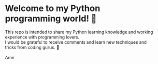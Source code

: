 # Welcome to my Python programming world! 🌷
This repo is intended to share my Python learning knowledge and working experience with programming lovers.<br>
I would be grateful to receive comments and learn new techniques and tricks from coding gurus. 🙏<br><br>
Amir
